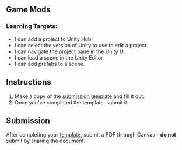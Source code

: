 ---
---

[//]: # ( <p><iframe src="https://douglasurner.github.io/COURSE_SHORT_NAME/units/UNIT_#/assignments/#-ASSIGNMENT_SHORT_NAME/" width="100%" height="666px"></iframe></p> )

## Game Mods

[slides]: <https://gitpitch.com/DouglasUrner/COURSE_SHORT_NAME?p=units/UNIT_#/assignments/ASSIGNMENT_#-ASSIGNMENT_SHORT_NAME>
[template]: <https://docs.google.com/document/d/1SI-eATKbEsi2t4-ODM2f1hNWhV_RbJXZ48_60Vg7TLA/edit?usp=sharing>

<!--- [Slides: SLIDE_DECK_TITLE][slides] - right-click and choose **Open link in a new tab** to view. --->

### Learning Targets:

* I can add a project to Unity Hub.
* I can select the version of Unity to use to edit a project.
* I can navigate the project pane in the Unity UI.
* I can load a scene in the Unity Editor.
* I can add prefabs to a scene.

## Instructions

1. Make a copy of the [submission template][template] and fill it out.
1. Once you've completed the template, submit it.

## Submission

After completing your [template][], submit a PDF through Canvas - **do not** submit by sharing the document.
